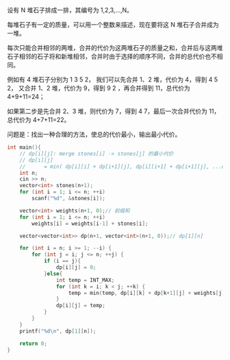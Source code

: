 设有 N 堆石子排成一排，其编号为 1,2,3,…,N。

每堆石子有一定的质量，可以用一个整数来描述，现在要将这 N 堆石子合并成为一堆。

每次只能合并相邻的两堆，合并的代价为这两堆石子的质量之和，合并后与这两堆石子相邻的石子将和新堆相邻，合并时由于选择的顺序不同，合并的总代价也不相同。

例如有 4 堆石子分别为 1 3 5 2， 我们可以先合并 1、2 堆，代价为 4，得到 4 5 2， 又合并 1、2 堆，代价为 9，得到 9 2 ，再合并得到 11，总代价为 4+9+11=24；

如果第二步是先合并 2、3 堆，则代价为 7，得到 4 7，最后一次合并代价为 11，总代价为 4+7+11=22。

问题是：找出一种合理的方法，使总的代价最小，输出最小代价。

```c++
int main(){
    // dp[i][j]: merge stones[i] -> stones[j] 的最小代价
    // dp[i][j]
    //      = min( dp[i][i] + dp[i+1][j], dp[i][i+1] + dp[i+1][j], ...dp[i][j-1] + dp[j-1][j] ) + weights[i][j];
    int n;
    cin >> n;
    vector<int> stones(n+1);
    for (int i = 1; i <= n; ++i)
        scanf("%d", &stones[i]);

    vector<int> weights(n+1, 0);// 前缀和
    for (int i = 1; i <= n; ++i)
        weights[i] = weights[i-1] + stones[i];

    vector<vector<int>> dp(n+1, vector<int>(n+1, 0));// dp[1][n]

    for (int i = n; i >= 1; --i) {
        for (int j = i; j <= n; ++j) {
            if (i == j){
                dp[i][j] = 0;
            }else{
                int temp = INT_MAX;
                for (int k = i; k < j; ++k) {
                    temp = min(temp, dp[i][k] + dp[k+1][j] + weights[j]-weights[i-1]);
                }
                dp[i][j] = temp;
            }
        }
    }
    printf("%d\n", dp[1][n]);

    return 0;
}
```
